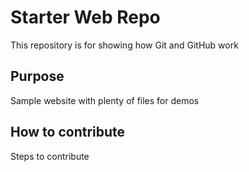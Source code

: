 # Starter Web Repo

This repository is for showing how Git and GitHub work

## Purpose

Sample website with plenty of files for demos

## How to contribute

Steps to contribute